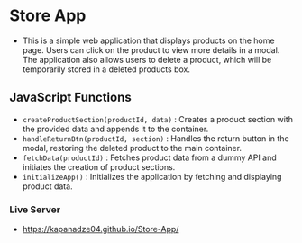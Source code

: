 # Store App

- This is a simple web application that displays products on the home page. Users can click on the product to view more details in a modal. The application also allows users to delete a product, which will be temporarily stored in a deleted products box.

## JavaScript Functions

- `createProductSection(productId, data)` : Creates a product section with the provided data and appends it to the container.
- `handleReturnBtn(productId, section)` : Handles the return button in the modal, restoring the deleted product to the main container.
- `fetchData(productId)` : Fetches product data from a dummy API and initiates the creation of product sections.
- `initializeApp()` : Initializes the application by fetching and displaying product data.

### Live Server

- https://kapanadze04.github.io/Store-App/